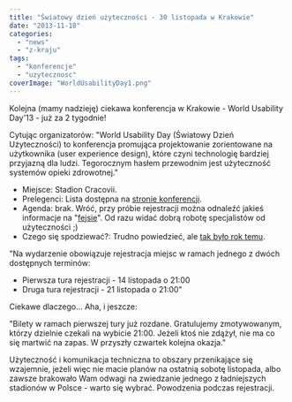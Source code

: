 ```yaml
---
title: "Światowy dzień użyteczności - 30 listopada w Krakowie"
date: "2013-11-18"
categories:
  - "news"
  - "z-kraju"
tags:
  - "konferencje"
  - "uzytecznosc"
coverImage: "WorldUsabilityDay1.png"
---
```


Kolejna (mamy nadzieję) ciekawa konferencja w Krakowie - World Usability Day'13 - już za 2 tygodnie!

Cytując organizatorów: "World Usability Day (Światowy Dzień Użyteczności) to konferencja promująca projektowanie zorientowane na użytkownika (user experience design), które czyni technologię bardziej przyjazną dla ludzi. Tegorocznym hasłem przewodnim jest użyteczność systemów opieki zdrowotnej."

- Miejsce: Stadion Cracovii.
- Prelegenci: Lista dostępna na [stronie konferencji](http://www.wudkrakow.pl/).
- Agenda: brak. Wróć, przy próbie rejestracji można odnaleźć jakieś informacje na "[fejsie](https://www.facebook.com/WudKrakow)". Od razu widać dobrą robotę specjalistów od użyteczności ;)
- Czego się spodziewać?: Trudno powiedzieć, ale [tak było rok temu](http://2012.wudkrakow.pl/).

"Na wydarzenie obowiązuje rejestracja miejsc w ramach jednego z dwóch dostępnych terminów:

- Pierwsza tura rejestracji - 14 listopada o 21:00
- Druga tura rejestracji - 21 listopada o 21:00"

Ciekawe dlaczego... Aha, i jeszcze:

"Bilety w ramach pierwszej tury już rozdane. Gratulujemy zmotywowanym, którzy dzielnie czekali na wybicie 21:00. Jeżeli ktoś nie zdążył, nie ma co się martwić na zapas. W przyszły czwartek kolejna okazja."

Użyteczność i komunikacja techniczna to obszary przenikające się wzajemnie, jeżeli więc nie macie planów na ostatnią sobotę listopada, albo zawsze brakowało Wam odwagi na zwiedzanie jednego z ładniejszych stadionów w Polsce - warto się wybrać. Powodzenia podczas rejestracji.
